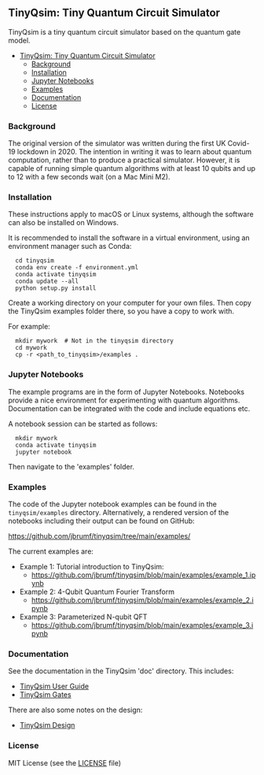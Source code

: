 ## TinyQsim: Tiny Quantum Circuit Simulator

TinyQsim is a tiny quantum circuit simulator based on the quantum gate model.

<!-- TOC -->

* [TinyQsim: Tiny Quantum Circuit Simulator](#tinyqsim-tiny-quantum-circuit-simulator)
    * [Background](#background)
    * [Installation](#installation)
    * [Jupyter Notebooks](#jupyter-notebooks)
    * [Examples](#examples)
    * [Documentation](#documentation)
    * [License](#license)

<!-- TOC -->

### Background

The original version of the simulator was written during the first UK Covid-19 lockdown in 2020. The intention in writing it was to learn about quantum computation, rather than to produce a practical simulator. However, it is capable of running simple quantum algorithms with at least 10 qubits and up to 12 with a few seconds wait (on a Mac Mini M2).

### Installation

These instructions apply to macOS or Linux systems, although the software can also be installed on Windows.

It is recommended to install the software in a virtual environment, using an environment manager such as Conda:

```
  cd tinyqsim
  conda env create -f environment.yml
  conda activate tinyqsim
  conda update --all
  python setup.py install
```

Create a working directory on your computer for your own files. Then copy the TinyQsim examples folder there, so you have a copy to work with.

For example:

```
  mkdir mywork  # Not in the tinyqsim directory
  cd mywork
  cp -r <path_to_tinyqsim>/examples .
```

### Jupyter Notebooks

The example programs are in the form of Jupyter Notebooks. Notebooks provide a nice environment for experimenting with quantum algorithms. Documentation can be integrated with the code and include equations etc.

A notebook session can be started as follows:

```
  mkdir mywork
  conda activate tinyqsim
  jupyter notebook
```

Then navigate to the 'examples' folder.

### Examples

The code of the Jupyter notebook examples can be found in the `tinyqsim/examples` directory. Alternatively, a rendered version of the notebooks including their output can be found on GitHub:

https://github.com/jbrumf/tinyqsim/tree/main/examples/

The current examples are:

- Example 1: Tutorial introduction to TinyQsim:
    - https://github.com/jbrumf/tinyqsim/blob/main/examples/example_1.ipynb
- Example 2: 4-Qubit Quantum Fourier Transform
    - https://github.com/jbrumf/tinyqsim/blob/main/examples/example_2.ipynb
- Example 3: Parameterized N-qubit QFT
    - https://github.com/jbrumf/tinyqsim/blob/main/examples/example_3.ipynb

### Documentation

See the documentation in the TinyQsim 'doc' directory. This includes:

- [TinyQsim User Guide](doc/TinyQsim_user_guide.md)
- [TinyQsim Gates](doc/TinyQsim_gates.md)

There are also some notes on the design:

- [TinyQsim Design](doc/TinyQsim_design.md)

### License

MIT License (see the [LICENSE](LICENSE) file)






